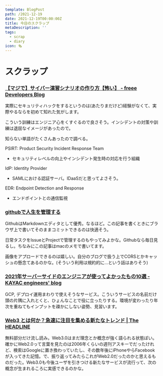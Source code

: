 ```yaml
---
template: BlogPost
path: /2021-12-19
date: 2021-12-19T00:00:00Z
title: 今日のスクラップ
metaDescription: ''
tags:
  - scrap
  - diary
icon: 🗞
---
```


# スクラップ

### [【マジで】サイバー演習シナリオの作り方【怖い】 - freee Developers Blog](https://developers.freee.co.jp/entry/howto-make-cyber-exercise-scenario)

実際にセキュリティハックをするというのは(あたりまだけど)経験がなくて、実際やるならを初めて知れた気がします。

こういう訓練はエンジニア心をくすぐるので良さそう。インシデントの対策や訓練は退屈なイメージがあったので。

知らない単語がたくさんあったので調べる。

PSIRT: Product Security Incident Response Team
- セキュリティレベルの向上やインシデント発生時の対応を行う組織

IdP: Identity Provider
- SAMLにおける認証サーバ。IDaaSだと思ってよさそう。

EDR: Endpoint Detection and Response
- エンドポイントとの通信監視

### [githubで人生を管理する](https://zenn.dev/hand_dot/articles/85c9640b7dcc66)

GithubはMarkdownエディタとして優秀。なるほど。この記事を書くときにブラウザ上で書いてそのままコミットできるのは快適そう。

日常タスクをIssueとProjectで管理するのもやってみよかな。Githubなら毎日見るし。ちなみにこの記事はmacのメモで書いてます。

画像をアプロードできるのは嬉しい。自分のブログで扱う上でCORSとかキャッシュの懸念てあるのかな。(そういう利用は規約的に…という話はありそう)


### [2021年サーバーサイドのエンジニアが使ってよかったもの10選 - KAYAC engineers' blog](https://techblog.kayac.com/2021/12/07/120000)

GCP, デプロイ運用まわりで使えそうなサービス。こういうサービスの名前だけ頭の片隅に入れとくと、ひょんなことで役に立ったりする。環境が変わったり年次を重ねてもインプットを疎かにしない姿勢、見習います。

### [Web3 とは何か？急速に注目を集める新たなトレンド | The HEADLINE](https://www.theheadline.jp/articles/539)

無料部分だけ流し読み。Web3.0はまだ理念とか概念が強く語られる状態ぽい。確かにWeb2.0って言葉を見たのは2006年くらいの週刊アスキーでだったけれど、検索はGoogleに置き換わっていたし、その数年後にiPhoneやらFacebookが入ってきた記憶。で、振り返ってみたらこれがWeb2.0だったのかと思えるものだった。Web3.0も今後ユーザを引きつける新たなサービスが流行って、次の概念が生まれるころに実感できるのかな。
